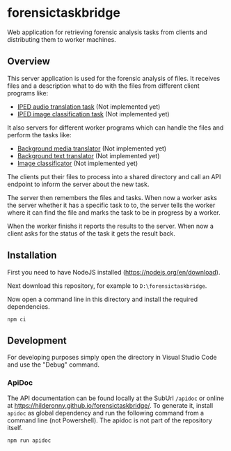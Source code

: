 # forensictaskbridge

Web application for retrieving forensic analysis tasks from clients and distributing them to worker machines.

## Overview

This server application is used for the forensic analysis of files. It receives files and a description what to do with the files from different client programs like:

- [IPED audio translation task](https://github.com/hilderonny/iped-audiotranslatetask) (Not implemented yet)
- [IPED image classification task](https://github.com/hilderonny/iped-imageclassificationtask) (Not implemented yet)

It also servers for different worker programs which can handle the files and perform the tasks like:

- [Background media translator](https://github.com/hilderonny/background-media-translator) (Not implemented yet)
- [Background text translator](https://github.com/hilderonny/background-text-translator) (Not implemented yet)
- [Image classificator](https://github.com/hilderonny/image-classificator) (Not implemented yet)

The clients put their files to process into a shared directory and call an API endpoint to inform the server about the new task.

The server then remembers the files and tasks. When now a worker asks the server whether it has a specific task to to, the server tells the worker where it can find the file and marks the task to be in progress by a worker.

When the worker finishs it reports the results to the server. When now a client asks for the status of the task it gets the result back.

## Installation

First you need to have NodeJS installed (https://nodejs.org/en/download).

Next download this repository, for example to `D:\forensictaskbridge`.

Now open a command line in this directory and install the required dependencies.

```
npm ci
```

## Development

For developing purposes simply open the directory in Visual Studio Code and use the "Debug" command.

### ApiDoc

The API documentation can be found locally at the SubUrl `/apidoc` or online at https://hilderonny.github.io/forensictaskbridge/. To generate it, install `apidoc` as global dependency and run the following command from a command line (not Powershell).
The apidoc is not part of the repository itself.

```
npm run apidoc
```